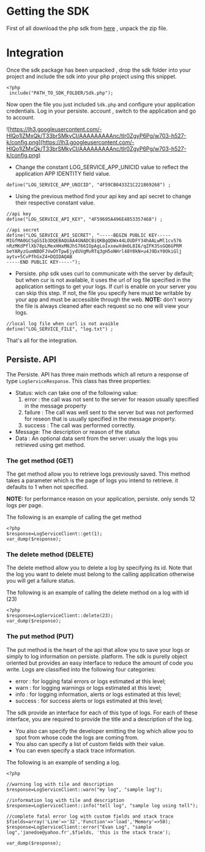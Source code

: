 # Getting the SDK #

First of all download the php sdk from [here](http://persiste-dot-sdks.googlecode.com/files/php_v0.1.zip) , unpack the zip file.

# Integration #

Once the sdk package has been unpacked , drop the sdk folder into your project and include the sdk into your php project using this snippet.
```
<?php
 include("PATH_TO_SDK_FOLDER/Sdk.php");
```

Now open the file you just included `Sdk.php` and configure your application credentials.
Log in your persiste. account , switch to the application and go to account.


![https://lh3.googleusercontent.com/-HlQo1lZMxQk/T33brSMkyCI/AAAAAAAAAnc/tIr0ZgyP6Pg/w703-h527-k/config.png](https://lh3.googleusercontent.com/-HlQo1lZMxQk/T33brSMkyCI/AAAAAAAAAnc/tIr0ZgyP6Pg/w703-h527-k/config.png)

  * Change the constant LOG\_SERVICE\_APP\_UNICID value to reflect the application APP IDENTITY field value.
```
define("LOG_SERVICE_APP_UNICID", "4F59CB0433Z1C221869268") ;
```

  * Using the previous method find your api key and api secret to change their respective constant value.
```
//api key
define("LOG_SERVICE_API_KEY", "4F59695A496E4853357468") ;

//api secret
define("LOG_SERVICE_API_SECRET", "-----BEGIN PUBLIC KEY-----
MIGfMA0GCSqGSIb3DQEBAQUAA4GNADCBiQKBgQDWx44LOUDFY34hAALwMl1cv576
nRzMKdPflXb78pLMexHHxMNJhS766IOpAgLoIxxewXdmOL8I6/qZFK3SsGQ6GPRM
beYARyzGumNBOFJVwOYTpwEjydUVgMvRTq3gH5oNHrl48Y0kN+u4J9DxY0OkiGlj
aytv+5CvPfhGxZ4+DQIDAQAB
-----END PUBLIC KEY-----");

```


  * Persiste. php sdk uses curl to communicate with the server by default; but when cur is not available, it uses the url of log file specified in the application settings to get your logs.
If curl is enable on your server you can skip this step.
If not, the file you specify here must be writable by your app and must be accessible through the web.
**NOTE:** don't worry the file is always cleaned after each request so no one will view your logs.

```
//local log file when curl is not avaible
define("LOG_SERVICE_FILE", "log.txt") ;

```

That's all for the integration.

## Persiste. API ##

The Persiste. API has three main methods which all return a response of type `LogServiceResponse`. This class has three properties:
  * Status: wich can take one of the following value:
    1. error : the call was not sent to the server for reason usually specified in the message property
    1. failure : The call was well sent to the server but was not performed for reseon that is usually specified in the message property.
    1. success : The call was performed correctly.
  * Message: The description or reason of the status
  * Data : An optional data sent from the server: usualy the logs you retrieved using get method.
### The get method (GET) ###
The get method allow you to retrieve logs previously saved.
This method takes a parameter which is the page of logs you intend to retrieve. it defaults to 1 when not specified.

**NOTE:** for performance reason on your application, persiste. only sends 12 logs per page.

The following is an example of calling the get method
```
<?php
$response=LogServiceClient::get(1);
var_dump($response);
```

### The delete method (DELETE) ###
The delete method allow you to delete a log by specifying its id.
Note that the log you want to delete must belong to the calling application otherwise you will get a failure status.

The following is an example of calling the delete method on a log with id (23)
```
<?php
$response=LogServiceClient::delete(23);
var_dump($response);
```

### The put method (PUT) ###
The put method is the heart of the api that allow you to save your logs or simply to log information on persiste. platform.
The sdk is purelly object oriented but provides an easy interface to reduce the amount of code you write.
Logs are classified into the following four categories:
  * error : for logging fatal errors or logs estimated at this level;
  * warn : for logging warnings or logs estimated at this level;
  * info : for logging information, alerts or logs estimated at this level;
  * success : for success alerts or logs estimated at this level;

The sdk provide an interface for each of this type of logs.
For each of these interface, you are required to provide the title and a description of the log.
  * You also can specify the developer emitting the log which allow you to spot from whose code the logs are coming from.
  * You also can specify a list of custom fields with their  value.
  * You can even specify a stack trace information.

The following is an example of sending a log.
```
<?php

//warning log with tile and description
$response=LogServiceClient::warn("my log", "sample log");

//information log with tile and description
$response=LogServiceClient::info("tell log", "sample log using tell");

//complete fatal error log with custom fields and stack trace
$fields=array('Line'=>'32','Function'=>'load','Memory'=>50);
$response=LogServiceClient::error("Evan Log", "sample log",'janedoe@yahoo.fr',$fields, 'this is the stack trace');

var_dump($response);
```